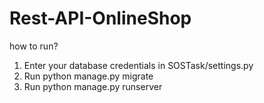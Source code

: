 # Rest-API-OnlineShop


how to run?
1. Enter your database credentials in SOSTask/settings.py
2. Run python manage.py migrate
3. Run python manage.py runserver
 
